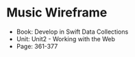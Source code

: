 # Music Wireframe

- Book: Develop in Swift Data Collections
- Unit: Unit2 - Working with the Web
- Page: 361-377
